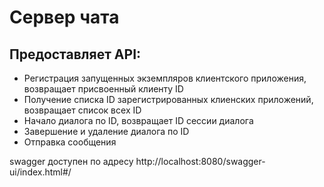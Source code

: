 # Сервер чата
## Предоставляет API:
- Регистрация запущенных экземпляров клиентского приложения, возвращает присвоенный клиенту ID
- Получение списка ID зарегистрированных клиенских приложений, возвращает список всех ID
- Начало диалога по ID, возвращает ID сессии диалога
- Завершение и удаление диалога по ID
- Отправка сообщения 

swagger доступен по адресу
http://localhost:8080/swagger-ui/index.html#/